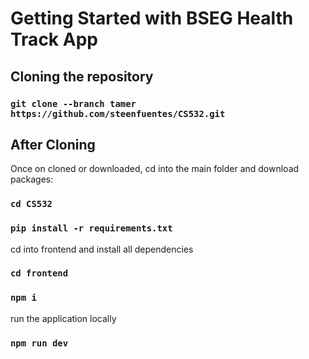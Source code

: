 # Getting Started with BSEG Health Track App

## Cloning the repository

### `git clone --branch tamer https://github.com/steenfuentes/CS532.git`

## After Cloning

Once on cloned or downloaded, cd into the main folder and download packages:

### `cd CS532`

### `pip install -r requirements.txt`

cd into frontend and install all dependencies

### `cd frontend`

### `npm i`

run the application locally

### `npm run dev`

